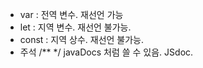 - var : 전역 변수. 재선언 가능
- let : 지역 변수. 재선언 불가능.
- const : 지역 상수. 재선언 불가능.
- 주석 /** */ javaDocs 처럼 쓸 수 있음. JSdoc.
